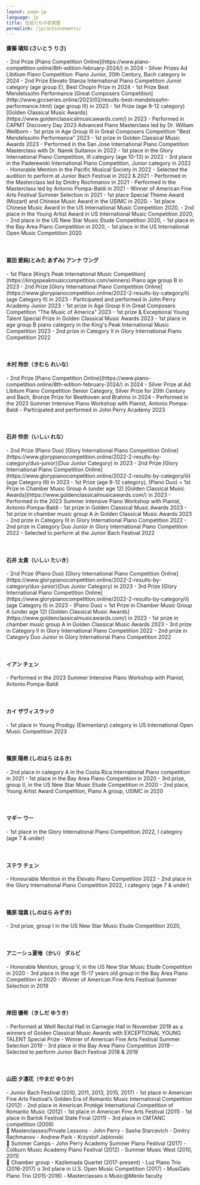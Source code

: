 ```yaml
---
layout: page-jp
language: jp
title: 生徒たちの受賞歴
permalink: /jp/achievements/
---
```

<h4>齋藤 璃知 (さいとう りさ) </h4>
- 2nd Prize [Piano Competition Online](https://www.piano-competition.online/8th-edition-february-2024/) in 2024
- Silver Prizes Ad Libitium Piano Competition: Piano Junior, 20th Century, Bach category in 2024
- 2nd Prize Elevato Stanza International Piano Competition Junior category (age group E), Best Chopin Prize in 2024
- 1st Prize Best Mendelssohn Performance [Great Composers Competition](http://www.gccseries.online/2023/02/results-best-mendelssohn-performance.html) (age group III) in 2023
- 1st Prize (age 9-12 category) [Golden Classical Music Awards](https://www.goldenclassicalmusicawards.com/) in 2023
- Performed in CAPMT Discovery Day 2023 Advanced Piano Masterclass led by Dr. William Wellborn
- 1st prize in Age Group III in Great Composers Competition "Best Mendelssohn Performance" 2023
- 1st prize in Golden Classical Music Awards 2023
- Performed in the San Jose International Piano Competition Masterclass with Dr. Namik Sultanov in 2022
- 1st place in the Glory International Piano Competition, III category (age 10-13) in 2022
- 3rd place in the Paderewski International Piano Competition, Junior category in 2022
- Honorable Mention in the Pacific Musical Society in 2022
- Selected the audition to perform at Junior Bach Festival in 2022 & 2021
- Performed in the Masterclass led by Dmitry Rochmanov in 2021
- Performed in the Masterclass led by Antonio Pompa-Baldi in 2021
- Winner of American Fine Arts Festival Summer Selection in 2021
- 1st place Special Theme Award (Mozart) and Chinese Music Award in the USIMC in 2020.
- 1st place Chinese Music Award in the US International Music Competition 2020,
- 2nd place in the Young Artist Award in US International Music Competition 2020,
- 2nd place in the US New Star Music Etude Competition 2020,
- 1st place in the Bay Area Piano Competition in 2020,
- 1st place in the US International Open Music Competition 2020
<br><br><br>
<h4>冨田 愛純(とみた あずみ) アンナ ワング</h4>
- 1st Place [King’s Peak International Music Competition](https://kingspeakmusiccompetition.com/winners) Piano age group B in 2023
- 2nd Prize [Glory International Piano Competition Online](https://www.glorypianocompetition.online/2022-2-results-by-category/ii) (age Category II) in 2023
- Participated and performed in John Perry Academy Junior 2023
- 1st prize in Age Group II in Great Composers Competition "The Music of America" 2023
- 1st prize & Exceptional Young Talent Special Prize in Golden Classical Music Awards 2023
- 1st place in age group B piano category in the King's Peak International Music Competition 2023
- 2nd prize in Category II in Glory International Piano Competition 2022
<br><br><br>
<h4>木村 玲奈（きむら れいな）</h4>
- 2nd Prize [Piano Competition Online](https://www.piano-competition.online/8th-edition-february-2024/) in 2024
- Silver Prize at Ad Libitum Piano Competition Senior Category, Silver Prize for 20th Century and Bach, Bronze Prize for Beethoven and Brahms in 2024
- Performed in the 2023 Summer Intensive Piano Workshop with Pianist, Antonio Pompa-Baldi
- Participated and performed in John Perry Academy 2023
<br><br><br>
<h4>石井 伶奈（いしい れな）</h4>
- 2nd Prize (Piano Duo) [Glory International Piano Competition Online](https://www.glorypianocompetition.online/2022-2-results-by-category/duo-junior)(Duo Junior Category) in 2023
- 2nd Prize [Glory International Piano Competition Online](https://www.glorypianocompetition.online/2022-2-results-by-category/iii) (age Category III) in 2023
- 1st Prize (age 9-12 category), (Piano Duo) = 1st Prize in Chamber Music Group A (under age 12) [Golden Classical Music Awards](https://www.goldenclassicalmusicawards.com/) in 2023
- Performed in the 2023 Summer Intensive Piano Workshop with Pianist, Antonio Pompa-Baldi
- 1st prize in Golden Classical Music Awards 2023
- 1st prize in chamber music group A in Golden Classical Music Awards 2023
- 2nd prize in Category III in Glory International Piano Competition 2022
- 2nd prize in Category Duo Junior in Glory International Piano Competition 2022
- Selected to perform at the Junior Bach Festival 2022
<br><br><br>
<h4>石井 太貴（いしい たいき）</h4>
- 2nd Prize (Piano Duo) [Glory International Piano Competition Online](https://www.glorypianocompetition.online/2022-2-results-by-category/duo-junior)(Duo Junior Category) in 2023
- 3rd Prize [Glory International Piano Competition Online](https://www.glorypianocompetition.online/2022-2-results-by-category/ii) (age Category II) in 2023
- (Piano Duo) = 1st Prize in Chamber Music Group A (under age 12) [Golden Classical Music Awards](https://www.goldenclassicalmusicawards.com/) in 2023
- 1st prize in chamber music group A in Golden Classical Music Awards 2023
- 3rd prize in Category II in Glory International Piano Competition 2022
- 2nd prize in Category Duo Junior in Glory International Piano Competition 2022
<br><br><br>
<h4>イアン チェン</h4>
- Performed in the 2023 Summer Intensive Piano Workshop with Pianist, Antonio Pompa-Baldi
<br><br><br>
<h4>カイ ザヴィスラック</h4>
- 1st place in Young Prodigy (Elementary) category in US International Open Music Competition 2023
<br><br><br>
<h4>篠原 陽希 (しのはら はるき)</h4>
- 2nd place in category A in the Costa Rica International Piano competition in 2021
- 1st place in the Bay Area Piano Competition in 2020
- 3rd prize, group II, in the US New Star Music Etude Competition in 2020
- 2nd place, Young Artist Award Competition, Piano A group, USIMC in 2020
<br><br><br>
<h4>マギー ウー</h4>
- 1st place in the Glory International Piano Competition 2022, I category (age 7 & under)
<br><br><br>
<h4>ステラ チェン</h4>
- Honourable Mention in the Elevato Piano Competition 2022
- 2nd place in the Glory International Piano Competition 2022, I category (age 7 & under)
<br><br><br>
<h4>篠原 瑞貴 (しのはら みずき) </h4>
- 2nd prize, group I in the US New Star Music Etude Competition 2020,
<br><br><br>
<h4>アニーシュ夏唯（かい） ダルビ</h4>
- Honorable Mention, group V, in the US New Star Music Etude Competition in 2020
- 3rd place in the age 15-17 years old group in the Bay Area Piano Competition in 2020
- Winner of American Fine Arts Festival Summer Selection in 2019
<br><br><br>
<h4>岸田 優希（きしだ ゆうき）</h4>
- Performed at Weill Recital Hall in Carnegie Hall in November 2019 as a winners of Golden Classical Music Awards with EXCEPTIONAL YOUNG TALENT Special Prize
- Winner of American Fine Arts Festival Summer Selection 2019
- 3rd place in the Bay Area Piano Competition 2019
- Selected to perform Junior Bach Festival 2018 & 2019
<br><br><br>
<h4>山田 夕凛花（やまだ ゆりか）</h4>
- Junior Bach Festival (2010, 2011, 2013, 2015, 2017)
- 1st place in American Fine Arts Festival‘s Golden Era of Romantic Music International Competition (2012)
- 2nd place in American Protégé International Competition of Romantic Music (2012)
- 1st place in American Fine Arts Festival (2011)
- 1st place in Bartok Festival State Final (2011)
- 3rd place in CMTANC competition (2009)

<br>
 Masterclasses/Private Lessons
- John Perry
- Sasha Starcevich
- Dmitry Rachmanov
- Andrew Park
- Krzystof Jablonski

<br>
 Summer Camps
- John Perry Academy Summer Piano Festival (2017)
- Colburn Music Academy Piano Festival (2012)
- Summer Music West (2010, 2011)

<br>
 Chamber group
- Kazlemada Quartet (2017-present)
- Luz Piano Trio (2016-2017)
o 3rd place in U.S. Open Music Competition (2017)
- MusiGals Piano Trio (2015-2016)
- Masterclasses
o Music@Menlo faculty
　